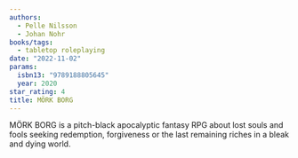 ```yaml
---
authors:
  - Pelle Nilsson
  - Johan Nohr
books/tags:
  - tabletop roleplaying
date: "2022-11-02"
params:
  isbn13: "9789188805645"
  year: 2020
star_rating: 4
title: MÖRK BORG
---
```


MÖRK BORG is a pitch-black apocalyptic fantasy RPG about lost souls and fools seeking redemption, forgiveness or the last remaining riches in a bleak and dying world.

<!--more-->

